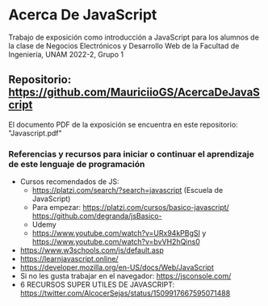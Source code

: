 # Acerca De JavaScript
Trabajo de exposición como introducción a JavaScript para los alumnos de la clase de Negocios Electrónicos y Desarrollo Web de la Facultad de Ingeniería, UNAM 2022-2, Grupo 1

## Repositorio: https://github.com/MauriciioGS/AcercaDeJavaScript
El documento PDF de la exposición se encuentra en este repositorio: "Javascript.pdf"

### Referencias y recursos para iniciar o continuar el aprendizaje de este lenguaje de programación

* Cursos recomendados de JS:
    -   https://platzi.com/search/?search=javascript (Escuela de JavaScript)
    - Para empezar: https://platzi.com/cursos/basico-javascript/  
    https://github.com/degranda/jsBasico-
    - Udemy
    - https://www.youtube.com/watch?v=URx94kPBgSI y https://www.youtube.com/watch?v=bvVH2hQins0
* https://www.w3schools.com/js/default.asp
* https://learnjavascript.online/
* https://developer.mozilla.org/en-US/docs/Web/JavaScript
* Si no les gusta trabajar en el navegador: https://jsconsole.com/ 
* 6 RECURSOS SUPER UTILES DE JAVASCRIPT: https://twitter.com/AlcocerSejas/status/1509917667595071488
